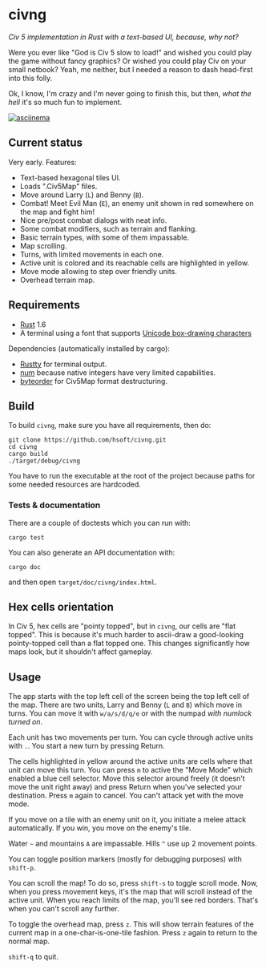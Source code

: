 # civng

*Civ 5 implementation in Rust with a text-based UI, because, why not?*

Were you ever like "God is Civ 5 slow to load!" and wished you could play the game without fancy
graphics? Or wished you could play Civ on your small netbook? Yeah, me neither, but I needed a
reason to dash head-first into this folly.

Ok, I know, I'm crazy and I'm never going to finish this, but then, *what the hell* it's so much
fun to implement.

[![asciinema](https://asciinema.org/a/aua9h6fm41wyo9eapwpicdlhl.png)](https://asciinema.org/a/aua9h6fm41wyo9eapwpicdlhl)

## Current status

Very early. Features:

* Text-based hexagonal tiles UI.
* Loads ".Civ5Map" files.
* Move around Larry (`L`) and Benny (`B`).
* Combat! Meet Evil Man (`E`), an enemy unit shown in red somewhere on the map and fight him!
* Nice pre/post combat dialogs with neat info.
* Some combat modifiers, such as terrain and flanking.
* Basic terrain types, with some of them impassable.
* Map scrolling.
* Turns, with limited movements in each one.
* Active unit is colored and its reachable cells are highlighted in yellow.
* Move mode allowing to step over friendly units.
* Overhead terrain map.

## Requirements

* [Rust][rust] 1.6
* A terminal using a font that supports [Unicode box-drawing characters][boxdrawing]

Dependencies (automatically installed by cargo):

* [Rustty][rustty] for terminal output.
* [num][num] because native integers have very limited capabilities.
* [byteorder][byteorder] for Civ5Map format destructuring.

## Build

To build `civng`, make sure you have all requirements, then do:

    git clone https://github.com/hsoft/civng.git
    cd civng
    cargo build
    ./target/debug/civng

You have to run the executable at the root of the project because paths for some needed resources
are hardcoded.

### Tests & documentation

There are a couple of doctests which you can run with:

    cargo test

You can also generate an API documentation with:

    cargo doc

and then open `target/doc/civng/index.html`.

## Hex cells orientation

In Civ 5, hex cells are "pointy topped", but in `civng`, our cells are "flat topped". This is
because it's much harder to ascii-draw a good-looking pointy-topped cell than a flat topped one.
This changes significantly how maps look, but it shouldn't affect gameplay.

## Usage

The app starts with the top left cell of the screen being the top left cell of the map. There are
two units, Larry and Benny (`L` and `B`) which move in turns. You can move it with `w/a/s/d/q/e`
or with the numpad *with numlock turned on*.

Each unit has two movements per turn. You can cycle through active units with `.`. You start a new
turn by pressing Return.

The cells highlighted in yellow around the active units are cells where that unit can move this
turn. You can press `m` to active the "Move Mode" which enabled a blue cell selector. Move this
selector around freely (it doesn't move the unit right away) and press Return when you've selected
your destination. Press `m` again to cancel. You can't attack yet with the move mode.

If you move on a tile with an enemy unit on it, you initiate a melee attack automatically. If you
win, you move on the enemy's tile.

Water `~` and mountains `A` are impassable. Hills `^` use up 2 movement points.

You can toggle position markers (mostly for debugging purposes) with `shift-p`.

You can scroll the map! To do so, press `shift-s` to toggle scroll mode. Now, when you press
movement keys, it's the map that will scroll instead of the active unit. When you reach limits of
the map, you'll see red borders. That's when you can't scroll any further.

To toggle the overhead map, press `z`. This will show terrain features of the current map in a
one-char-is-one-tile fashion. Press `z` again to return to the normal map.

`shift-q` to quit.

[rust]: http://www.rust-lang.org/
[boxdrawing]: https://en.wikipedia.org/wiki/Box-drawing_character
[rustty]: https://github.com/cpjreynolds/rustty
[num]: https://crates.io/crates/num
[byteorder]: https://crates.io/crates/byteorder

